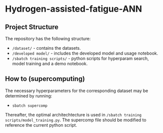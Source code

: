 # Hydrogen-assisted-fatigue-ANN

## Project Structure

The repository has the following structure:

- `/dataset/` - contains the datasets.
- `/developed model/` - includes the developed model and usage notebook.
- `/sbatch training scripts/` - python scripts for hyperparam search, model training and a demo notebook.

## How to (supercomputing)

The necessary hyperparameters for the corresponding dataset may be determined by running:
 
- `sbatch supercomp`

Thereafter, the optimal architechtecture is used in `/sbatch training scripts/model_training.py`. The supercomp file should be modified to reference the current python script.
